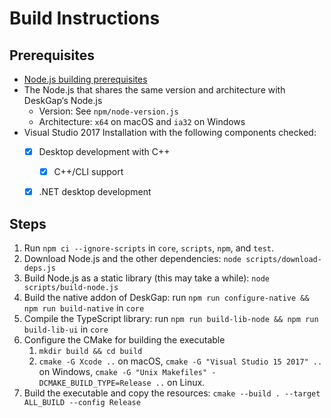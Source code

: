 # Build Instructions

## Prerequisites
* [Node.js building prerequisites](https://github.com/nodejs/node/blob/master/BUILDING.md)
* The Node.js that shares the same version and architecture with DeskGap‘s Node.js
    * Version: See `npm/node-version.js`
    * Architecture: `x64` on macOS and `ia32` on Windows
* Visual Studio 2017 Installation with the following components checked:
    * [x] Desktop development with C++
        * [x] C++/CLI support
    * [x] .NET desktop development


## Steps

1. Run `npm ci --ignore-scripts` in `core`, `scripts`, `npm`, and `test`.
2. Download Node.js and the other dependencies: `node scripts/download-deps.js`
3. Build Node.js as a static library (this may take a while): `node scripts/build-node.js`
4. Build the native addon of DeskGap: run `npm run configure-native && npm run build-native` in `core`
5. Compile the TypeScript library: run `npm run build-lib-node && npm run build-lib-ui` in `core`
6. Configure the CMake for building the executable
    1. `mkdir build && cd build`
    2. `cmake -G Xcode ..` on macOS, `cmake -G "Visual Studio 15 2017" ..` on Windows, `cmake -G "Unix Makefiles" -DCMAKE_BUILD_TYPE=Release ..` on Linux.
7. Build the executable and copy the resources: `cmake --build . --target ALL_BUILD --config Release`